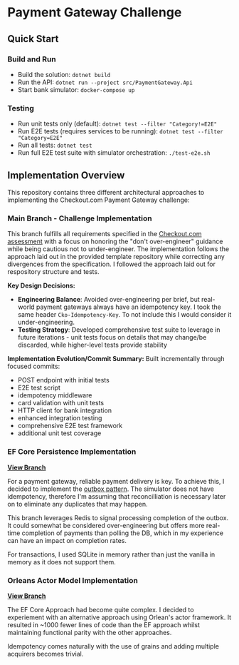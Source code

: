 # Payment Gateway Challenge

## Quick Start

### Build and Run

- Build the solution: `dotnet build`
- Run the API: `dotnet run --project src/PaymentGateway.Api`
- Start bank simulator: `docker-compose up`

### Testing

- Run unit tests only (default): `dotnet test --filter "Category!=E2E"`
- Run E2E tests (requires services to be running): `dotnet test --filter "Category=E2E"`
- Run all tests: `dotnet test`
- Run full E2E test suite with simulator orchestration: `./test-e2e.sh`

## Implementation Overview

This repository contains three different architectural approaches to implementing the Checkout.com Payment Gateway challenge:

### Main Branch - Challenge Implementation

This branch fulfills all requirements specified in the [Checkout.com assessment](docs/assessment.md) with a focus on honoring the "don't over-engineer" guidance while being cautious not to under-engineer. The implementation follows the approach laid out in the provided template repository while correcting any divergences from the specification. I followed the approach laid out for respository structure and tests.

**Key Design Decisions:**

- **Engineering Balance**: Avoided over-engineering per brief, but  real-world payment gateways always have an idempotency key. I took the same header `Cko-Idempotency-Key`. To not include this I would consider it under-engineering.
- **Testing Strategy**: Developed comprehensive test suite to leverage in future iterations - unit tests focus on details that may change/be discarded, while higher-level tests provide stability

**Implementation Evolution/Commit Summary:**
Built incrementally through focused commits:

- POST endpoint with initial tests
- E2E test script
- idempotency middleware
- card validation with unit tests
- HTTP client for bank integration
- enhanced integration testing
- comprehensive E2E test framework
- additional unit test coverage

### EF Core Persistence Implementation

[**View Branch**](https://github.com/dave-hillier/payment-gateway-challenge-dotnet/tree/ef-core-persistence)

For a payment gateway, reliable payment delivery is key. To achieve this, I decided to implement the [outbox pattern](https://en.wikipedia.org/wiki/Inbox_and_outbox_pattern). The simulator does not have idempotency, therefore I'm assuming that reconcilliation is necessary later on to eliminate any duplicates that may happen.

This branch leverages Redis to signal processing completion of the outbox. It could somewhat be considered over-engineering but offers more real-time completion of payments than polling the DB, which in my experience can have an impact on completion rates.

For transactions, I used SQLite in memory rather than just the vanilla in memory as it does not support them.

### Orleans Actor Model Implementation

[**View Branch**](https://github.com/dave-hillier/payment-gateway-challenge-dotnet/tree/orleans-migration)

The EF Core Approach had become quite complex. I decided to experiement with an alternative approach using Orlean's actor framework. It resulted in ~1000 fewer lines of code than the EF approach whilst maintaining functional parity with the other approaches.

Idempotency comes naturally with the use of grains and adding multiple acquirers becomes trivial.